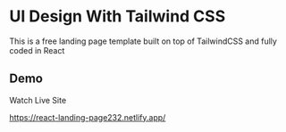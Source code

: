 
# UI Design With Tailwind CSS

This is a free landing page template built on top of TailwindCSS and fully coded in React


## Demo

Watch Live Site

https://react-landing-page232.netlify.app/

